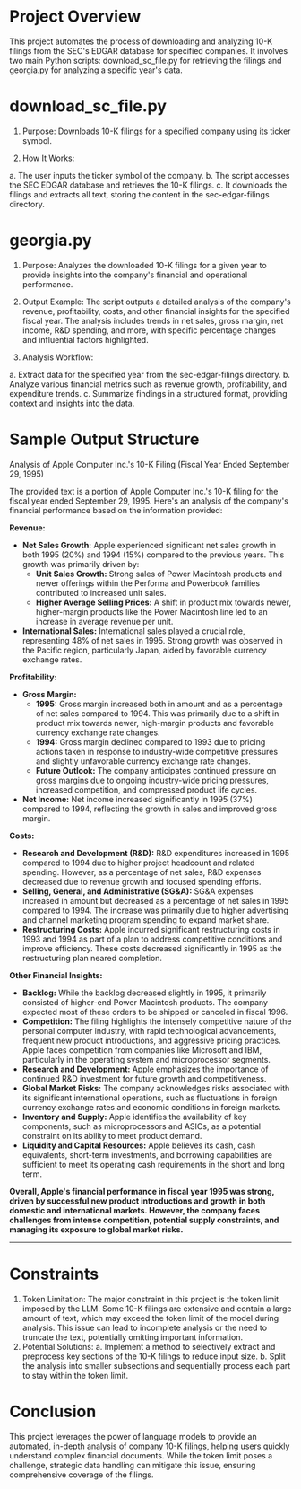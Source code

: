 # Project Overview
This project automates the process of downloading and analyzing 10-K filings from the SEC's EDGAR database for specified companies. It involves two main Python scripts: download_sc_file.py for retrieving the filings and georgia.py for analyzing a specific year's data.

# download_sc_file.py
1. Purpose: Downloads 10-K filings for a specified company using its ticker symbol.

2. How It Works:

  a. The user inputs the ticker symbol of the company.
  b. The script accesses the SEC EDGAR database and retrieves the 10-K filings.
  c. It downloads the filings and extracts all text, storing the content in the sec-edgar-filings directory.

# georgia.py
1. Purpose: Analyzes the downloaded 10-K filings for a given year to provide insights into the company's financial and operational performance.

2. Output Example: The script outputs a detailed analysis of the company's revenue, profitability, costs, and other financial insights for the specified fiscal year. The analysis includes trends in net sales, gross margin, net income, R&D spending, and more, with specific percentage changes and influential factors highlighted.

3. Analysis Workflow:

  a. Extract data for the specified year from the sec-edgar-filings directory.
  b. Analyze various financial metrics such as revenue growth, profitability, and expenditure trends.
  c. Summarize findings in a structured format, providing context and insights into the data.

# Sample Output Structure

Analysis of Apple Computer Inc.'s 10-K Filing (Fiscal Year Ended September 29, 1995)

The provided text is a portion of Apple Computer Inc.'s 10-K filing for the fiscal year ended September 29, 1995. Here's an analysis of the company's financial performance based on the information provided:

**Revenue:**

* **Net Sales Growth:** Apple experienced significant net sales growth in both 1995 (20%) and 1994 (15%) compared to the previous years. This growth was primarily driven by:
    * **Unit Sales Growth:** Strong sales of Power Macintosh products and newer offerings within the Performa and Powerbook families contributed to increased unit sales.
    * **Higher Average Selling Prices:** A shift in product mix towards newer, higher-margin products like the Power Macintosh line led to an increase in average revenue per unit.
* **International Sales:** International sales played a crucial role, representing 48% of net sales in 1995. Strong growth was observed in the Pacific region, particularly Japan, aided by favorable currency exchange rates.

**Profitability:**

* **Gross Margin:**
    * **1995:** Gross margin increased both in amount and as a percentage of net sales compared to 1994. This was primarily due to a shift in product mix towards newer, high-margin products and favorable currency exchange rate changes.  
    * **1994:** Gross margin declined compared to 1993 due to pricing actions taken in response to industry-wide competitive pressures and slightly unfavorable currency exchange rate changes.
    * **Future Outlook:** The company anticipates continued pressure on gross margins due to ongoing industry-wide pricing pressures, increased competition, and compressed product life cycles.
* **Net Income:** Net income increased significantly in 1995 (37%) compared to 1994, reflecting the growth in sales and improved gross margin.

**Costs:**

* **Research and Development (R&D):** R&D expenditures increased in 1995 compared to 1994 due to higher project headcount and related spending. However, as a percentage of net sales, R&D expenses decreased due to revenue growth and focused spending efforts.
* **Selling, General, and Administrative (SG&A):** SG&A expenses increased in amount but decreased as a percentage of net sales in 1995 compared to 1994. The increase was primarily due to higher advertising and channel marketing program spending to expand market share.
* **Restructuring Costs:** Apple incurred significant restructuring costs in 1993 and 1994 as part of a plan to address competitive conditions and improve efficiency. These costs decreased significantly in 1995 as the restructuring plan neared completion.

**Other Financial Insights:**

* **Backlog:** While the backlog decreased slightly in 1995, it primarily consisted of higher-end Power Macintosh products. The company expected most of these orders to be shipped or canceled in fiscal 1996.
* **Competition:** The filing highlights the intensely competitive nature of the personal computer industry, with rapid technological advancements, frequent new product introductions, and aggressive pricing practices. Apple faces competition from companies like Microsoft and IBM, particularly in the operating system and microprocessor segments.
* **Research and Development:** Apple emphasizes the importance of continued R&D investment for future growth and competitiveness.
* **Global Market Risks:** The company acknowledges risks associated with its significant international operations, such as fluctuations in foreign currency exchange rates and economic conditions in foreign markets.
* **Inventory and Supply:** Apple identifies the availability of key components, such as microprocessors and ASICs, as a potential constraint on its ability to meet product demand.
* **Liquidity and Capital Resources:** Apple believes its cash, cash equivalents, short-term investments, and borrowing capabilities are sufficient to meet its operating cash requirements in the short and long term.


**Overall, Apple's financial performance in fiscal year 1995 was strong, driven by successful new product introductions and growth in both domestic and international markets. However, the company faces challenges from intense competition, potential supply constraints, and managing its exposure to global market risks.**

--------------------------------------------------

# Constraints
1. Token Limitation: The major constraint in this project is the token limit imposed by the LLM. Some 10-K filings are extensive and contain a large amount of text, which may exceed the token limit of the model during analysis. This issue can lead to incomplete analysis or the need to truncate the text, potentially omitting important information.
2. Potential Solutions:
   a. Implement a method to selectively extract and preprocess key sections of the 10-K filings to reduce input size.
   b. Split the analysis into smaller subsections and sequentially process each part to stay within the token limit.

# Conclusion
This project leverages the power of language models to provide an automated, in-depth analysis of company 10-K filings, helping users quickly understand complex financial documents. While the token limit poses a challenge, strategic data handling can mitigate this issue, ensuring comprehensive coverage of the filings.
